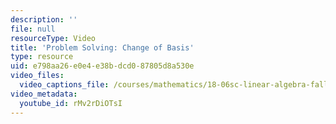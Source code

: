 ```yaml
---
description: ''
file: null
resourceType: Video
title: 'Problem Solving: Change of Basis'
type: resource
uid: e798aa26-e0e4-e38b-dcd0-87805d8a530e
video_files:
  video_captions_file: /courses/mathematics/18-06sc-linear-algebra-fall-2011/resource-index/problem-solving-change-of-basis/rMv2rDiOTsI.vtt
video_metadata:
  youtube_id: rMv2rDiOTsI
---
```

